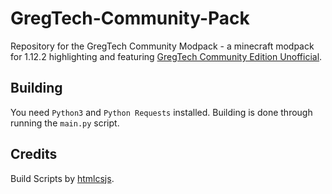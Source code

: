# GregTech-Community-Pack

Repository for the GregTech Community Modpack - a minecraft modpack for 1.12.2 highlighting and featuring [GregTech Community Edition Unofficial](https://github.com/GregTechCEu/GregTech).

## Building

You need `Python3` and `Python Requests` installed. Building is done through running the `main.py` script.

## Credits

Build Scripts by [htmlcsjs](https://github.com/htmlcsjs).